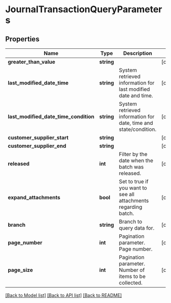 # JournalTransactionQueryParameters

## Properties
Name | Type | Description | Notes
------------ | ------------- | ------------- | -------------
**greater_than_value** | **string** |  | [optional] 
**last_modified_date_time** | **string** | System retrieved information for last modified date and time. | [optional] 
**last_modified_date_time_condition** | **string** | System retrieved information for date, time and state/condition. | [optional] 
**customer_supplier_start** | **string** |  | [optional] 
**customer_supplier_end** | **string** |  | [optional] 
**released** | **int** | Filter by the date when the batch was released. | [optional] 
**expand_attachments** | **bool** | Set to true if you want to see all attachments regarding batch. | [optional] 
**branch** | **string** | Branch to query data for. | [optional] 
**page_number** | **int** | Pagination parameter. Page number. | [optional] 
**page_size** | **int** | Pagination parameter. Number of items to be collected. | [optional] 

[[Back to Model list]](../README.md#documentation-for-models) [[Back to API list]](../README.md#documentation-for-api-endpoints) [[Back to README]](../README.md)


